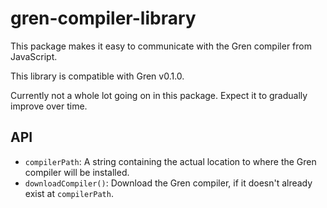 # gren-compiler-library

This package makes it easy to communicate with the Gren compiler from JavaScript.

This library is compatible with Gren v0.1.0.

Currently not a whole lot going on in this package. Expect it to gradually improve over time.

## API

* `compilerPath`: A string containing the actual location to where the Gren compiler will be installed.
* `downloadCompiler()`: Download the Gren compiler, if it doesn't already exist at `compilerPath`.
